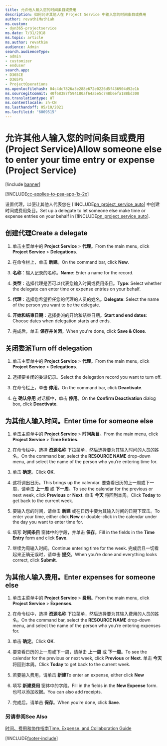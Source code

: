 ```yaml
---
title: 允许他人输入您的时间条目或费用
description: 如何允许其他人在 Project Service 中输入您的时间条目或费用
author: revathiMuthiah
ms.custom:
- dyn365-projectservice
ms.date: 7/31/2018
ms.topic: article
ms.author: revathim
audience: Admin
search.audienceType:
- admin
- customizer
- enduser
search.app:
- D365CE
- D365PS
- ProjectOperations
ms.openlocfilehash: 04c4dc7826a3e288e672e0226d5f436904d92e1b
ms.sourcegitcommit: 40f68387f594180af64a5e5c748b6efa188bd300
ms.translationtype: HT
ms.contentlocale: zh-CN
ms.lasthandoff: 05/10/2021
ms.locfileid: "6009515"
---
```

# <a name="allow-someone-else-to-enter-your-time-entry-or-expense-project-service"></a><span data-ttu-id="7c1fb-103">允许其他人输入您的时间条目或费用 (Project Service)</span><span class="sxs-lookup"><span data-stu-id="7c1fb-103">Allow someone else to enter your time entry or expense (Project Service)</span></span>

[!include [banner](../includes/psa-now-project-operations.md)]

[!INCLUDE[cc-applies-to-psa-app-1x-2x](../includes/cc-applies-to-psa-app-1x-2x.md)]

<span data-ttu-id="7c1fb-104">设置代理，以便让其他人代表您在 [!INCLUDE[pn_project_service_auto](../includes/pn-project-service-auto.md)] 中创建时间或费用条目。</span><span class="sxs-lookup"><span data-stu-id="7c1fb-104">Set up a delegate to let someone else make time or expense entries on your behalf in [!INCLUDE[pn_project_service_auto](../includes/pn-project-service-auto.md)].</span></span>  
  
## <a name="create-a-delegate"></a><span data-ttu-id="7c1fb-105">创建代理</span><span class="sxs-lookup"><span data-stu-id="7c1fb-105">Create a delegate</span></span>  
  
1.  <span data-ttu-id="7c1fb-106">单击主菜单中的 **Project Service** > **代理**。</span><span class="sxs-lookup"><span data-stu-id="7c1fb-106">From the main menu, click **Project Service** > **Delegations**.</span></span>  
  
2.  <span data-ttu-id="7c1fb-107">在命令栏上，单击 **新建**。</span><span class="sxs-lookup"><span data-stu-id="7c1fb-107">On the command bar, click **New**.</span></span>  
  
3. <span data-ttu-id="7c1fb-108">**名称**：输入记录的名称。</span><span class="sxs-lookup"><span data-stu-id="7c1fb-108">**Name**: Enter a name for the record.</span></span>  
  
4. <span data-ttu-id="7c1fb-109">**类型**：选择代理是否可以代表您输入时间或费用条目。</span><span class="sxs-lookup"><span data-stu-id="7c1fb-109">**Type**: Select whether the delegate can enter time or expense entries on your behalf.</span></span>  
  
5. <span data-ttu-id="7c1fb-110">**代理**：选择您希望担任您的代理的人员的姓名。</span><span class="sxs-lookup"><span data-stu-id="7c1fb-110">**Delegate**: Select the name of the person you want to be the delegate.</span></span>  
  
6. <span data-ttu-id="7c1fb-111">**开始和结束日期**：选择委派的开始和结束日期。</span><span class="sxs-lookup"><span data-stu-id="7c1fb-111">**Start and end dates**: Choose dates when delegation starts and ends.</span></span>  
  
7.  <span data-ttu-id="7c1fb-112">完成后，单击 **保存并关闭**。</span><span class="sxs-lookup"><span data-stu-id="7c1fb-112">When you're done, click **Save & Close**.</span></span>  
  
## <a name="turn-off-delegation"></a><span data-ttu-id="7c1fb-113">关闭委派</span><span class="sxs-lookup"><span data-stu-id="7c1fb-113">Turn off delegation</span></span>  
  
1.  <span data-ttu-id="7c1fb-114">单击主菜单中的 **Project Service** > **代理**。</span><span class="sxs-lookup"><span data-stu-id="7c1fb-114">From the main menu, click **Project Service** > **Delegations**.</span></span>  
  
2.  <span data-ttu-id="7c1fb-115">选择要关闭的委派记录。</span><span class="sxs-lookup"><span data-stu-id="7c1fb-115">Select the delegation record you want to turn off.</span></span>  
  
3.  <span data-ttu-id="7c1fb-116">在命令栏上，单击 **停用**。</span><span class="sxs-lookup"><span data-stu-id="7c1fb-116">On the command bar, click **Deactivate**.</span></span>  
  
4.  <span data-ttu-id="7c1fb-117">在 **确认停用** 对话框中，单击 **停用**。</span><span class="sxs-lookup"><span data-stu-id="7c1fb-117">On the **Confirm Deactivation** dialog box, click **Deactivate**.</span></span>  
  
## <a name="enter-time-for-someone-else"></a><span data-ttu-id="7c1fb-118">为其他人输入时间。</span><span class="sxs-lookup"><span data-stu-id="7c1fb-118">Enter time for someone else</span></span>  
  
1.  <span data-ttu-id="7c1fb-119">单击主菜单中的 **Project Service** > **时间条目**。</span><span class="sxs-lookup"><span data-stu-id="7c1fb-119">From the main menu, click **Project Service** > **Time Entries**.</span></span>  
  
2.  <span data-ttu-id="7c1fb-120">在命令栏中，选择 **资源名称** 下拉菜单，然后选择要为其输入时间的人员的姓名。</span><span class="sxs-lookup"><span data-stu-id="7c1fb-120">On the command bar, select the **RESOURCE NAME** drop-down menu, and select the name of the person who you’re entering time for.</span></span>  
  
3.  <span data-ttu-id="7c1fb-121">单击 **确定**。</span><span class="sxs-lookup"><span data-stu-id="7c1fb-121">Click **OK**.</span></span>  
  
4.  <span data-ttu-id="7c1fb-122">这将调出日历。</span><span class="sxs-lookup"><span data-stu-id="7c1fb-122">This brings up the calendar.</span></span> <span data-ttu-id="7c1fb-123">要查看日历的上一周或下一周，请单击 **上一周** 或 **下一周**。</span><span class="sxs-lookup"><span data-stu-id="7c1fb-123">To see the calendar for the previous or next week, click **Previous** or **Next**.</span></span> <span data-ttu-id="7c1fb-124">单击 **今天** 将回到本周。</span><span class="sxs-lookup"><span data-stu-id="7c1fb-124">Click **Today** to get back to the current week.</span></span>  
  
5.  <span data-ttu-id="7c1fb-125">要输入您的时间，请单击 **新建** 或在日历中要为其输入时间的日期下双击。</span><span class="sxs-lookup"><span data-stu-id="7c1fb-125">To enter your time, either click **New** or double-click in the calendar under the day you want to enter time for.</span></span>  
  
6.  <span data-ttu-id="7c1fb-126">填写 **时间条目** 窗体中的字段，并单击 **保存**。</span><span class="sxs-lookup"><span data-stu-id="7c1fb-126">Fill in the fields in the **Time Entry** form and click **Save**.</span></span>  
  
7.  <span data-ttu-id="7c1fb-127">继续为周输入时间。</span><span class="sxs-lookup"><span data-stu-id="7c1fb-127">Continue entering time for the week.</span></span> <span data-ttu-id="7c1fb-128">完成后且一切看起来正确无误时，请单击 **提交**。</span><span class="sxs-lookup"><span data-stu-id="7c1fb-128">When you’re done and everything looks correct, click **Submit**.</span></span>  
  
## <a name="enter-expenses-for-someone-else"></a><span data-ttu-id="7c1fb-129">为其他人输入费用。</span><span class="sxs-lookup"><span data-stu-id="7c1fb-129">Enter expenses for someone else</span></span>  
  
1.  <span data-ttu-id="7c1fb-130">单击主菜单中的 **Project Service** > **费用**。</span><span class="sxs-lookup"><span data-stu-id="7c1fb-130">From the main menu, click **Project Service** > **Expenses**.</span></span>  
  
2.  <span data-ttu-id="7c1fb-131">在命令栏中，选择 **资源名称** 下拉菜单，然后选择要为其输入费用的人员的姓名。</span><span class="sxs-lookup"><span data-stu-id="7c1fb-131">On the command bar, select the **RESOURCE NAME** drop-down menu, and select the name of the person who you’re entering expenses for.</span></span>  
  
3.  <span data-ttu-id="7c1fb-132">单击 **确定**。</span><span class="sxs-lookup"><span data-stu-id="7c1fb-132">Click **OK**.</span></span>  
  
4.  <span data-ttu-id="7c1fb-133">要查看日历的上一周或下一周，请单击 **上一周** 或 **下一周**。</span><span class="sxs-lookup"><span data-stu-id="7c1fb-133">To see the calendar for the previous or next week, click **Previous** or **Next**.</span></span> <span data-ttu-id="7c1fb-134">单击 **今天** 将回到本周。</span><span class="sxs-lookup"><span data-stu-id="7c1fb-134">Click **Today** to get back to the current week.</span></span>  
  
5.  <span data-ttu-id="7c1fb-135">若要输入费用，请单击 **新建**</span><span class="sxs-lookup"><span data-stu-id="7c1fb-135">To enter an expense, either click **New**</span></span>  
  
6.  <span data-ttu-id="7c1fb-136">填写 **新建费用** 窗体中的字段。</span><span class="sxs-lookup"><span data-stu-id="7c1fb-136">Fill in the fields in the **New Expense** form.</span></span> <span data-ttu-id="7c1fb-137">也可以添加收据。</span><span class="sxs-lookup"><span data-stu-id="7c1fb-137">You can also add receipts.</span></span>  
  
7.  <span data-ttu-id="7c1fb-138">完成后，请单击 **保存**。</span><span class="sxs-lookup"><span data-stu-id="7c1fb-138">When you’re done, click **Save**.</span></span>  
  
### <a name="see-also"></a><span data-ttu-id="7c1fb-139">另请参阅</span><span class="sxs-lookup"><span data-stu-id="7c1fb-139">See Also</span></span>  
 [<span data-ttu-id="7c1fb-140">时间、费用和协作指南</span><span class="sxs-lookup"><span data-stu-id="7c1fb-140">Time, Expense, and Collaboration Guide</span></span>](../psa/time-expense-collaboration-guide.md)


[!INCLUDE[footer-include](../includes/footer-banner.md)]